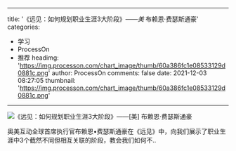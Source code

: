 
---
title: '《远见：如何规划职业生涯3大阶段》——_美_ 布赖恩·费瑟斯通豪'
categories: 
 - 学习
 - ProcessOn
 - 推荐
headimg: 'https://img.processon.com/chart_image/thumb/60a386fc1e08533129d0881c.png'
author: ProcessOn
comments: false
date: 2021-12-03 08:27:05
thumbnail: 'https://img.processon.com/chart_image/thumb/60a386fc1e08533129d0881c.png'
---

<div>   
<img class="thumb" alt="《远见：如何规划职业生涯3大阶段》——[美] 布赖恩·费瑟斯通豪" src="https://img.processon.com/chart_image/thumb/60a386fc1e08533129d0881c.png" referrerpolicy="no-referrer">
<p>奥美互动全球首席执行官布赖恩•费瑟斯通豪在《远见》中，向我们展示了职业生涯中3个截然不同但相互关联的阶段，教会我们如何不..</p>  
</div>
            